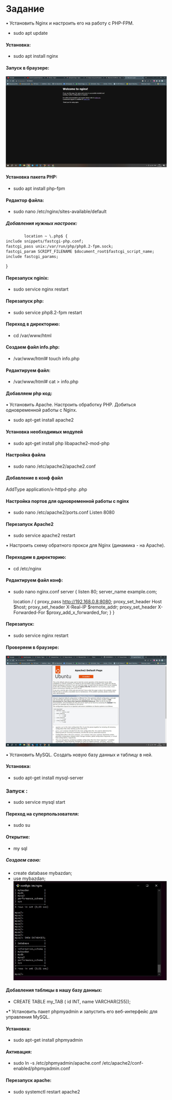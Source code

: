 # Задание

• Установить Nginx и настроить его на работу с PHP-FPM.

* sudo apt update
#### Установка:
* sudo apt install nginx
#### Запуск в браузере:
![](img/nginx.jpg)
#### Установка пакета PHP:
* sudo apt install php-fpm
#### Редактор файла:
* sudo nano /etc/nginx/sites-available/default
##### Добавления нужных настроек:
            location ~ \.php$ {
    include snippets/fastcgi-php.conf;
    fastcgi_pass unix:/var/run/php/php8.2-fpm.sock;
    fastcgi_param SCRIPT_FILENAME $document_root$fastcgi_script_name;
    include fastcgi_params;
}
#### Перезапуск nginix:
* sudo service nginx restart
#### Перезапуск php:
* sudo service php8.2-fpm restart
#### Переход в директорию:
* cd /var/www/html
#### Создаем файл info.php:
* /var/www/html# touch info.php
#### Редактируем файл:
* /var/www/html# cat > info.php
#### Добавляем php код:
<?php
phpinfo();
?>
• Установить Apache. Настроить обработку PHP. Добиться одновременной работы с Nginx.

* sudo apt-get install apache2
#### Установка необходимых модулей
* sudo apt-get install php libapache2-mod-php
#### Настройка файла 
* sudo nano /etc/apache2/apache2.conf
#### Добавление в конф файл
   AddType application/x-httpd-php .php
#### Настройка портов для одновременной работы с nginx
* sudo nano /etc/apache2/ports.conf
  Listen 8080
#### Перезапуск Apache2
* sudo service apache2 restart

• Настроить схему обратного прокси для Nginx (динамика - на Apache).

#### Переходим в директорию:
*  cd /etc/nginx
#### Редактируем файл конф:
* sudo nano  nginx.conf
  server {
    listen 80;
    server_name example.com;

    location / {
        proxy_pass http://192.168.0.8:8080;
        proxy_set_header Host $host;
        proxy_set_header X-Real-IP $remote_addr;
        proxy_set_header X-Forwarded-For $proxy_add_x_forwarded_for;
    }
  }
#### Перезапуск:
* sudo service nginx restart
#### Проверяем в браузере:
![](img/apache.jpg)

• Установить MySQL. Создать новую базу данных и таблицу в ней.

#### Установка:
* sudo apt-get install mysql-server
### Запуск :
* sudo service mysql start
#### Переход на суперпользователя:
* sudo su
#### Открытие:
* my sql
##### Создаем свою:
* create database mybazdan;
* use mybazdan;
![](img/sqljpg.jpg)
#### Добавления таблицы в нашу базу данных:
* CREATE TABLE my_TAB ( id INT, name VARCHAR(255));

•* Установить пакет phpmyadmin и запустить его веб-интерфейс для управления MySQL.

#### Установка:
* sudo apt-get install phpmyadmin
#### Активация:
* sudo ln -s /etc/phpmyadmin/apache.conf /etc/apache2/conf-enabled/phpmyadmin.conf
#### Перезапуск apache:
* sudo systemctl restart apache2


 

